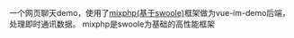 一个网页聊天demo，使用了<a href='https://github.com/mix-php/mix' target='_blank'>mixphp(基于swoole)</a>框架做为vue-im-demo后端，处理即时通讯数据。 mixphp是swoole为基础的高性能框架
